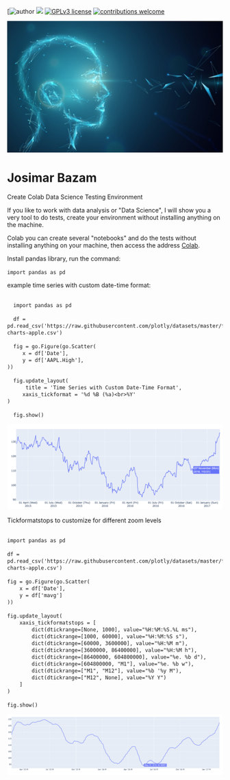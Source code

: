 [![author](https://www.linkedin.com/in/josimar-bazam-146577b3/) [![](https://img.shields.io/badge/python-3.7+-blue.svg)](https://www.python.org/downloads/release/python-365/) [![GPLv3 license](https://img.shields.io/badge/License-GPLv3-blue.svg)](http://perso.crans.org/besson/LICENSE.html) [![contributions welcome](https://img.shields.io/badge/contributions-welcome-brightgreen.svg?style=flat)](https://github.com/josimar-bazam)

<p align="center">
  <img src="https://github.com/josimar-bazam/data_science/blob/main/Screen%20Shot%202020-11-06%20at%203.43.33%20PM.png" >
</p>

# Josimar Bazam

Create Colab Data Science Testing Environment

If you like to work with data analysis or "Data Science", I will show you a very tool to do tests, create your environment without installing anything on the machine.

Colab you can create several "notebooks" and do the tests without installing anything on your machine, then access the address  [Colab](https://colab.research.google.com).


Install pandas library, run the command:

``import pandas as pd``

example time series with custom date-time format:

```import plotly.graph_objects as go

  import pandas as pd

  df = pd.read_csv('https://raw.githubusercontent.com/plotly/datasets/master/finance-charts-apple.csv')

  fig = go.Figure(go.Scatter(
     x = df['Date'],
     y = df['AAPL.High'],
))

  fig.update_layout(
      title = 'Time Series with Custom Date-Time Format',
     xaxis_tickformat = '%d %B (%a)<br>%Y'
)

  fig.show()
```


<p align="center">

 <img src="https://github.com/josimar-bazam/data_science/blob/main/Screen%20Shot%202020-11-07%20at%2012.59.14%20AM.png" >

</p>


Tickformatstops to customize for different zoom levels

```import plotly.graph_objects as go

import pandas as pd

df = pd.read_csv('https://raw.githubusercontent.com/plotly/datasets/master/finance-charts-apple.csv')

fig = go.Figure(go.Scatter(
    x = df['Date'],
    y = df['mavg']
))

fig.update_layout(
    xaxis_tickformatstops = [
        dict(dtickrange=[None, 1000], value="%H:%M:%S.%L ms"),
        dict(dtickrange=[1000, 60000], value="%H:%M:%S s"),
        dict(dtickrange=[60000, 3600000], value="%H:%M m"),
        dict(dtickrange=[3600000, 86400000], value="%H:%M h"),
        dict(dtickrange=[86400000, 604800000], value="%e. %b d"),
        dict(dtickrange=[604800000, "M1"], value="%e. %b w"),
        dict(dtickrange=["M1", "M12"], value="%b '%y M"),
        dict(dtickrange=["M12", None], value="%Y Y")
    ]
)

fig.show()

```
<p align="center">

 <img src="https://github.com/josimar-bazam/data_science/blob/main/Screen%20Shot%202020-11-07%20at%201.09.48%20AM.png" >

</p>
